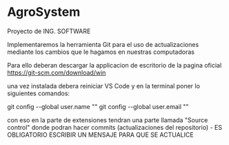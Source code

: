 # AgroSystem
Proyecto de ING. SOFTWARE

Implementaremos la herramienta Git para el uso de actualizaciones mediante los cambios que le hagamos en nuestras computadoras

Para ello deberan descargar la applicacion de escritorio de la pagina oficial https://git-scm.com/download/win 

una vez instalada debera reiniciar VS Code y en la terminal poner lo siguientes comandos:

git config --global user.name ""
git config --global user.email ""

con eso en la parte de extensiones tendran una parte llamada "Source control" donde podran hacer commits (actualizaciones del repositorio) - ES OBLIGATORIO ESCRIBIR UN MENSAJE PARA QUE SE ACTUALICE

